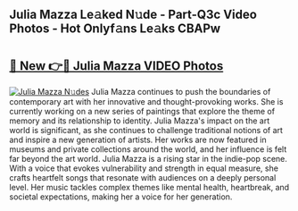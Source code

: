 ## Julia Mazza Le𝚊ked N𝚞de - Part-Q3c Video Photos - Hot Onlyf𝚊ns Le𝚊ks CBAPw

# <h2><a href="http://ab50840.deff.icu/?id=Julia+Mazza">🔗 New 👉🔴 Julia Mazza VIDEO Photos</a></h2>

[![Julia Mazza N𝚞des](https://i.imgur.com/rIISA9y.gif)](http://ab50840.deff.icu/?id=Julia+Mazza)
Julia Mazza continues to push the boundaries of contemporary art with her innovative and thought-provoking works. She is currently working on a new series of paintings that explore the theme of memory and its relationship to identity. Julia Mazza's impact on the art world is significant, as she continues to challenge traditional notions of art and inspire a new generation of artists. Her works are now featured in museums and private collections around the world, and her influence is felt far beyond the art world. Julia Mazza is a rising star in the indie-pop scene. With a voice that evokes vulnerability and strength in equal measure, she crafts heartfelt songs that resonate with audiences on a deeply personal level. Her music tackles complex themes like mental health, heartbreak, and societal expectations, making her a voice for her generation.

